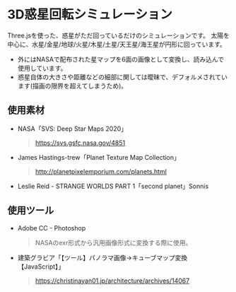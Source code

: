 # 3D惑星回転シミュレーション

Three.jsを使った、惑星がただ回っているだけのシミュレーションです。
太陽を中心に、水星/金星/地球/火星/木星/土星/天王星/海王星が円形に回っています。

- 外にはNASAで配布された星マップを6面の画像として変換し、読み込んで使用しています。
- 惑星自体の大きさや距離などの細部に関しては曖昧で、デフォルメされています(描画の限界を超えてしまうため)。

## 使用素材

- NASA「SVS: Deep Star Maps 2020」
  > https://svs.gsfc.nasa.gov/4851

- James Hastings-trew「Planet Texture Map Collection」
  > http://planetpixelemporium.com/planets.html

- Leslie Reid - STRANGE WORLDS PART 1「second planet」Sonnis

## 使用ツール
- Adobe CC - Photoshop
  > NASAのexr形式から汎用画像形式に変換する際に使用。

- 建築グラビア「【ツール】パノラマ画像→キューブマップ変換【JavaScript】」
  > https://christinayan01.jp/architecture/archives/14067
